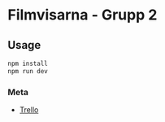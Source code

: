 # Filmvisarna - Grupp 2

## Usage

```sh
npm install
npm run dev
```

### Meta
- [Trello](https://trello.com/w/filmvisaren)
